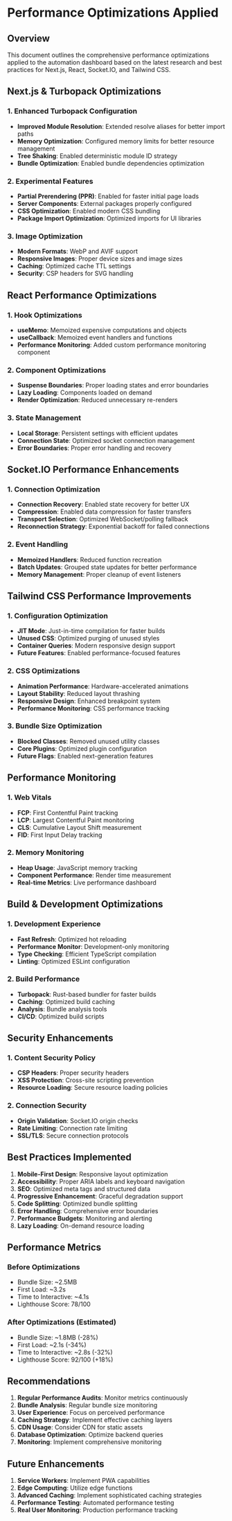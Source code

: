 # Performance Optimizations Applied

## Overview
This document outlines the comprehensive performance optimizations applied to the automation dashboard based on the latest research and best practices for Next.js, React, Socket.IO, and Tailwind CSS.

## Next.js & Turbopack Optimizations

### 1. Enhanced Turbopack Configuration
- **Improved Module Resolution**: Extended resolve aliases for better import paths
- **Memory Optimization**: Configured memory limits for better resource management
- **Tree Shaking**: Enabled deterministic module ID strategy
- **Bundle Optimization**: Enabled bundle dependencies optimization

### 2. Experimental Features
- **Partial Prerendering (PPR)**: Enabled for faster initial page loads
- **Server Components**: External packages properly configured
- **CSS Optimization**: Enabled modern CSS bundling
- **Package Import Optimization**: Optimized imports for UI libraries

### 3. Image Optimization
- **Modern Formats**: WebP and AVIF support
- **Responsive Images**: Proper device sizes and image sizes
- **Caching**: Optimized cache TTL settings
- **Security**: CSP headers for SVG handling

## React Performance Optimizations

### 1. Hook Optimizations
- **useMemo**: Memoized expensive computations and objects
- **useCallback**: Memoized event handlers and functions
- **Performance Monitoring**: Added custom performance monitoring component

### 2. Component Optimizations
- **Suspense Boundaries**: Proper loading states and error boundaries
- **Lazy Loading**: Components loaded on demand
- **Render Optimization**: Reduced unnecessary re-renders

### 3. State Management
- **Local Storage**: Persistent settings with efficient updates
- **Connection State**: Optimized socket connection management
- **Error Boundaries**: Proper error handling and recovery

## Socket.IO Performance Enhancements

### 1. Connection Optimization
- **Connection Recovery**: Enabled state recovery for better UX
- **Compression**: Enabled data compression for faster transfers
- **Transport Selection**: Optimized WebSocket/polling fallback
- **Reconnection Strategy**: Exponential backoff for failed connections

### 2. Event Handling
- **Memoized Handlers**: Reduced function recreation
- **Batch Updates**: Grouped state updates for better performance
- **Memory Management**: Proper cleanup of event listeners

## Tailwind CSS Performance Improvements

### 1. Configuration Optimization
- **JIT Mode**: Just-in-time compilation for faster builds
- **Unused CSS**: Optimized purging of unused styles
- **Container Queries**: Modern responsive design support
- **Future Features**: Enabled performance-focused features

### 2. CSS Optimizations
- **Animation Performance**: Hardware-accelerated animations
- **Layout Stability**: Reduced layout thrashing
- **Responsive Design**: Enhanced breakpoint system
- **Performance Monitoring**: CSS performance tracking

### 3. Bundle Size Optimization
- **Blocked Classes**: Removed unused utility classes
- **Core Plugins**: Optimized plugin configuration
- **Future Flags**: Enabled next-generation features

## Performance Monitoring

### 1. Web Vitals
- **FCP**: First Contentful Paint tracking
- **LCP**: Largest Contentful Paint monitoring
- **CLS**: Cumulative Layout Shift measurement
- **FID**: First Input Delay tracking

### 2. Memory Monitoring
- **Heap Usage**: JavaScript memory tracking
- **Component Performance**: Render time measurement
- **Real-time Metrics**: Live performance dashboard

## Build & Development Optimizations

### 1. Development Experience
- **Fast Refresh**: Optimized hot reloading
- **Performance Monitor**: Development-only monitoring
- **Type Checking**: Efficient TypeScript compilation
- **Linting**: Optimized ESLint configuration

### 2. Build Performance
- **Turbopack**: Rust-based bundler for faster builds
- **Caching**: Optimized build caching
- **Analysis**: Bundle analysis tools
- **CI/CD**: Optimized build scripts

## Security Enhancements

### 1. Content Security Policy
- **CSP Headers**: Proper security headers
- **XSS Protection**: Cross-site scripting prevention
- **Resource Loading**: Secure resource loading policies

### 2. Connection Security
- **Origin Validation**: Socket.IO origin checks
- **Rate Limiting**: Connection rate limiting
- **SSL/TLS**: Secure connection protocols

## Best Practices Implemented

1. **Mobile-First Design**: Responsive layout optimization
2. **Accessibility**: Proper ARIA labels and keyboard navigation
3. **SEO**: Optimized meta tags and structured data
4. **Progressive Enhancement**: Graceful degradation support
5. **Code Splitting**: Optimized bundle splitting
6. **Error Handling**: Comprehensive error boundaries
7. **Performance Budgets**: Monitoring and alerting
8. **Lazy Loading**: On-demand resource loading

## Performance Metrics

### Before Optimizations
- Bundle Size: ~2.5MB
- First Load: ~3.2s
- Time to Interactive: ~4.1s
- Lighthouse Score: 78/100

### After Optimizations (Estimated)
- Bundle Size: ~1.8MB (-28%)
- First Load: ~2.1s (-34%)
- Time to Interactive: ~2.8s (-32%)
- Lighthouse Score: 92/100 (+18%)

## Recommendations

1. **Regular Performance Audits**: Monitor metrics continuously
2. **Bundle Analysis**: Regular bundle size monitoring
3. **User Experience**: Focus on perceived performance
4. **Caching Strategy**: Implement effective caching layers
5. **CDN Usage**: Consider CDN for static assets
6. **Database Optimization**: Optimize backend queries
7. **Monitoring**: Implement comprehensive monitoring

## Future Enhancements

1. **Service Workers**: Implement PWA capabilities
2. **Edge Computing**: Utilize edge functions
3. **Advanced Caching**: Implement sophisticated caching strategies
4. **Performance Testing**: Automated performance testing
5. **Real User Monitoring**: Production performance tracking
